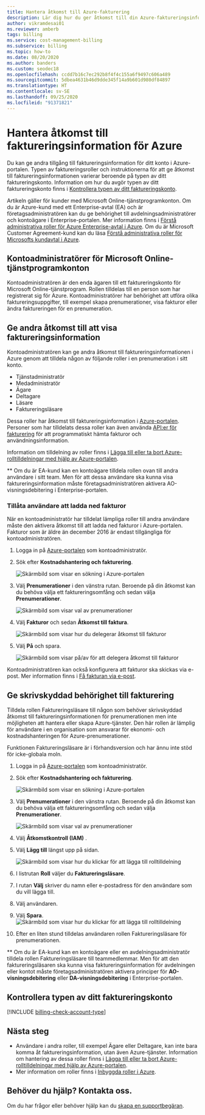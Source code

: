 ```yaml
---
title: Hantera åtkomst till Azure-fakturering
description: Lär dig hur du ger åtkomst till din Azure-faktureringsinformation för medlemmar i ditt team.
author: vikramdesai01
ms.reviewer: amberb
tags: billing
ms.service: cost-management-billing
ms.subservice: billing
ms.topic: how-to
ms.date: 08/20/2020
ms.author: banders
ms.custom: seodec18
ms.openlocfilehash: ccdd7b16c7ec292b8f4f4c155a6f9497c606a489
ms.sourcegitcommit: 5dbea4631b46d9dde345f14a9b601d980df84897
ms.translationtype: HT
ms.contentlocale: sv-SE
ms.lasthandoff: 09/25/2020
ms.locfileid: "91371821"
---
```

# <a name="manage-access-to-billing-information-for-azure"></a>Hantera åtkomst till faktureringsinformation för Azure

Du kan ge andra tillgång till faktureringsinformation för ditt konto i Azure-portalen. Typen av faktureringsroller och instruktionerna för att ge åtkomst till faktureringsinformationen varierar beroende på typen av ditt faktureringskonto. Information om hur du avgör typen av ditt faktureringskonto finns i [Kontrollera typen av ditt faktureringskonto](#check-the-type-of-your-billing-account).

Artikeln gäller för kunder med Microsoft Online-tjänstprogramkonton. Om du är Azure-kund med ett Enterprise-avtal (EA) och är företagsadministratören kan du ge behörighet till avdelningsadministratörer och kontoägare i Enterprise-portalen. Mer information finns i [Förstå administrativa roller för Azure Enterprise-avtal i Azure](understand-ea-roles.md). Om du är Microsoft Customer Agreement-kund kan du läsa [Förstå administrativa roller för Microsofts kundavtal i Azure](understand-mca-roles.md).

## <a name="account-administrators-for-microsoft-online-service-program-accounts"></a>Kontoadministratörer för Microsoft Online-tjänstprogramkonton

Kontoadministratören är den enda ägaren till ett faktureringskonto för Microsoft Online-tjänstprogram. Rollen tilldelas till en person som har registrerat sig för Azure. Kontoadministratörer har behörighet att utföra olika faktureringsuppgifter, till exempel skapa prenumerationer, visa fakturor eller ändra faktureringen för en prenumeration.

## <a name="give-others-access-to-view-billing-information"></a>Ge andra åtkomst till att visa faktureringsinformation

Kontoadministratören kan ge andra åtkomst till faktureringsinformationen i Azure genom att tilldela någon av följande roller i en prenumeration i sitt konto.

- Tjänstadministratör
- Medadministratör
- Ägare
- Deltagare
- Läsare
- Faktureringsläsare

Dessa roller har åtkomst till faktureringsinformation i [Azure-portalen](https://portal.azure.com/). Personer som har tilldelats dessa roller kan även använda [API:er för fakturering](usage-rate-card-overview.md) för att programmatiskt hämta fakturor och användningsinformation.

Information om tilldelning av roller finns i [Lägga till eller ta bort Azure-rolltilldelningar med hjälp av Azure-portalen](../../role-based-access-control/role-assignments-portal.md).

** Om du är EA-kund kan en kontoägare tilldela rollen ovan till andra användare i sitt team. Men för att dessa användare ska kunna visa faktureringsinformation måste företagsadministratören aktivera AO-visningsdebitering i Enterprise-portalen.


### <a name="allow-users-to-download-invoices"></a><a name="opt-in"></a> Tillåta användare att ladda ned fakturor

När en kontoadministratör har tilldelat lämpliga roller till andra användare måste den aktivera åtkomst till att ladda ned fakturor i Azure-portalen. Fakturor som är äldre än december 2016 är endast tillgängliga för kontoadministratören.

1. Logga in på [Azure-portalen](https://portal.azure.com/) som kontoadministratör.

1. Sök efter **Kostnadshantering och fakturering**.

    ![Skärmbild som visar en sökning i Azure-portalen](./media/manage-billing-access/billing-search-cost-management-billing.png)

1. Välj **Prenumerationer** i den vänstra rutan. Beroende på din åtkomst kan du behöva välja ett faktureringsomfång och sedan välja **Prenumerationer**.

    ![Skärmbild som visar val av prenumerationer](./media/manage-billing-access/billing-select-subscriptions.png)

1. Välj **Fakturor** och sedan **Åtkomst till faktura**.

    ![Skärmbild som visar hur du delegerar åtkomst till fakturor](./media/manage-billing-access/aa-optin01.png)

1. Välj **På** och spara.

    ![Skärmbild som visar på/av för att delegera åtkomst till fakturor](./media/manage-billing-access/aa-optinallow01.png)

Kontoadministratören kan också konfigurera att fakturor ska skickas via e-post. Mer information finns i [Få fakturan via e-post](download-azure-invoice-daily-usage-date.md).

## <a name="give-read-only-access-to-billing"></a>Ge skrivskyddad behörighet till fakturering

Tilldela rollen Faktureringsläsare till någon som behöver skrivskyddad åtkomst till faktureringsinformationen för prenumerationen men inte möjligheten att hantera eller skapa Azure-tjänster. Den här rollen är lämplig för användare i en organisation som ansvarar för ekonomi- och kostnadshanteringen för Azure-prenumerationer.

Funktionen Faktureringsläsare är i förhandsversion och har ännu inte stöd för icke-globala moln.

1. Logga in på [Azure-portalen](https://portal.azure.com/) som kontoadministratör.

1. Sök efter **Kostnadshantering och fakturering**.

    ![Skärmbild som visar en sökning i Azure-portalen](./media/manage-billing-access/billing-search-cost-management-billing.png)

1. Välj **Prenumerationer** i den vänstra rutan. Beroende på din åtkomst kan du behöva välja ett faktureringsomfång och sedan välja **Prenumerationer**.

    ![Skärmbild som visar val av prenumerationer](./media/manage-billing-access/billing-select-subscriptions.png)

1. Välj **Åtkomstkontroll (IAM)** .
1. Välj **Lägg till** längst upp på sidan.

    ![Skärmbild som visar hur du klickar för att lägga till rolltilldelning](./media/manage-billing-access/billing-click-add-role-assignment.png)

1. I listrutan **Roll** väljer du **Faktureringsläsare**.
1. I rutan **Välj** skriver du namn eller e-postadress för den användare som du vill lägga till.
1. Välj användaren.
1. Välj **Spara**.
    ![Skärmbild som visar hur du klickar för att lägga till rolltilldelning](./media/manage-billing-access/billing-save-role-assignment.png)

1. Efter en liten stund tilldelas användaren rollen Faktureringsläsare för prenumerationen.

** Om du är EA-kund kan en kontoägare eller en avdelningsadministratör tilldela rollen Faktureringsläsare till teammedlemmar. Men för att den faktureringsläsaren ska kunna visa faktureringsinformation för avdelningen eller kontot måste företagsadministratören aktivera principer för **AO-visningsdebitering** eller **DA-visningsdebitering** i Enterprise-portalen.

## <a name="check-the-type-of-your-billing-account"></a>Kontrollera typen av ditt faktureringskonto
[!INCLUDE [billing-check-account-type](../../../includes/billing-check-account-type.md)]

## <a name="next-steps"></a>Nästa steg

- Användare i andra roller, till exempel Ägare eller Deltagare, kan inte bara komma åt faktureringsinformation, utan även Azure-tjänster. Information om hantering av dessa roller finns i [Lägga till eller ta bort Azure-rolltilldelningar med hjälp av Azure-portalen](../../role-based-access-control/role-assignments-portal.md).
- Mer information om roller finns i [Inbyggda roller i Azure](../../role-based-access-control/built-in-roles.md).

## <a name="need-help-contact-us"></a>Behöver du hjälp? Kontakta oss.

Om du har frågor eller behöver hjälp kan du [skapa en supportbegäran](https://go.microsoft.com/fwlink/?linkid=2083458).
